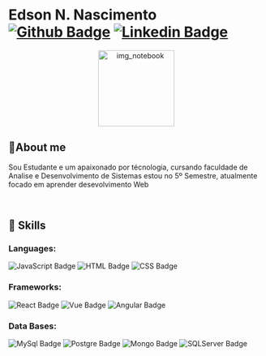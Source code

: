 # Edson N. Nascimento &nbsp;&nbsp;&nbsp;&nbsp;[![Github Badge](https://img.shields.io/badge/-Github-000?style=flat-square&logo=Github&logoColor=white&link=https://github.com/edsnasc)](https://github.com/edsnasc) [![Linkedin Badge](https://img.shields.io/badge/-LinkedIn-blue?style=flat-square&logo=Linkedin&logoColor=white&link=https://www.linkedin.com/in/edson-nascimento-5783681aa/)](https://www.linkedin.com/in/edson-nascimento-5783681aa/)

<p align="center">
 <img src="https://cdn.pixabay.com/photo/2014/04/02/10/13/notebook-303161__340.png" height="150" width="150" alt="img_notebook" />

## 📝About me
<p>Sou Estudante e um apaixonado por técnologia, cursando faculdade de Analise e Desenvolvimento de Sistemas estou no 5º Semestre, atualmente focado em aprender desevolvimento Web</p><br>

## 🚀 Skills 


### Languages:
![JavaScript Badge](https://img.shields.io/badge/JavaScript-F7DF1E?style=for-the-badge&logo=javascript&logoColor=black)
![HTML Badge](https://img.shields.io/badge/HTML5-E34F26?style=for-the-badge&logo=html5&logoColor=white)
![CSS Badge](https://img.shields.io/badge/CSS3-1572B6?style=for-the-badge&logo=css3&logoColor=white)<br>

### Frameworks:
![React Badge](https://img.shields.io/badge/React-20232A?style=for-the-badge&logo=react&logoColor=61DAFB)
![Vue Badge](https://img.shields.io/badge/Vue.js-35495E?style=for-the-badge&logo=vue.js&logoColor=4FC08D)
![Angular Badge](https://img.shields.io/badge/Angular-DD0031?style=for-the-badge&logo=angular&logoColor=white)<br>

### Data Bases:
![MySql Badge](https://img.shields.io/badge/MySQL-00000F?style=for-the-badge&logo=mysql&logoColor=white)
![Postgre Badge](https://img.shields.io/badge/PostgreSQL-316192?style=for-the-badge&logo=postgresql&logoColor=white)
![Mongo Badge](https://img.shields.io/badge/MongoDB-4EA94B?style=for-the-badge&logo=mongodb&logoColor=white)
![SQLServer Badge](https://img.shields.io/badge/Microsoft_SQL_Server-CC2927?style=for-the-badge&logo=microsoft-sql-server&logoColor=white)

